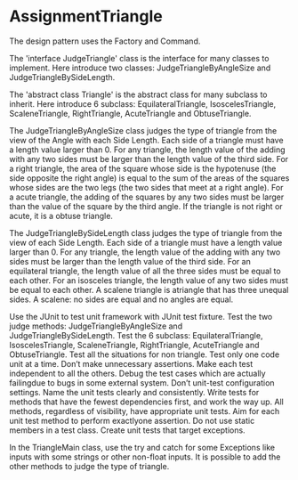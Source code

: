 # AssignmentTriangle
The design pattern uses the Factory and Command.

The 'interface JudgeTriangle' class is the interface for many classes to implement. Here introduce two classes: JudgeTriangleByAngleSize and JudgeTriangleBySideLength.

The 'abstract class Triangle' is the abstract class for many subclass to inherit. Here introduce 6 subclass: EquilateralTriangle, IsoscelesTriangle, ScaleneTriangle, RightTriangle, AcuteTriangle and ObtuseTriangle. 

The JudgeTriangleByAngleSize class judges the type of triangle from the view of the Angle with each Side Length. Each side of a triangle must have a length value larger than 0. For any triangle, the length value of the adding with any two sides must be larger than the length value of the third side. For a right triangle, the area of the square whose side is the hypotenuse (the side opposite the right angle) is equal to the sum of the areas of the squares whose sides are the two legs (the two sides that meet at a right angle). For a acute triangle, the adding of the squares by any two sides must be larger than the value of the square by the third angle. If the triangle is not right or acute, it is a obtuse triangle.

The JudgeTriangleBySideLength class judges the type of triangle from the view of each Side Length. Each side of a triangle must have a length value larger than 0. For any triangle, the length value of the adding with any two sides must be larger than the length value of the third side. For an equilateral triangle, the length value of all the three sides must be equal to each other. For an isosceles triangle, the length value of any two sides must be equal to each other. A scalene triangle is atriangle that has three unequal sides. A scalene: no sides are equal and no angles are equal.

Use the JUnit to test unit framework with JUnit test fixture. Test the two judge methods: JudgeTriangleByAngleSize and JudgeTriangleBySideLength. Test the 6 subclass: EquilateralTriangle, IsoscelesTriangle, ScaleneTriangle, RightTriangle, AcuteTriangle and ObtuseTriangle. Test all the situations for non triangle. Test only one code unit at a time. Don’t make unnecessary assertions. Make each test independent to all the others. Debug the test cases which are actually failingdue to bugs in some external system. Don’t unit-test configuration settings. Name the unit tests clearly and consistently. Write tests for methods that have the fewest dependencies first, and work the way up. All methods, regardless of visibility, have appropriate unit tests. Aim for each unit test method to perform exactlyone assertion. Do not use static members in a test class. Create unit tests that target exceptions. 
 

In the TriangleMain class, use the try and catch for some Exceptions like inputs with some strings or other non-float inputs. It is possible to add the other methods to judge the type of triangle.

  

